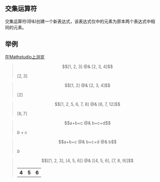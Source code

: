 ## 交集运算符

交集运算符(@&)创建一个新表达式，该表达式仅中的元素为原本两个表达式中相同的元素。


## 举例

[在Mathstudio上浏览](http://mathstud.io/?input[0]=WzEsMiwzXSBAJiBbMiwzLDRd&input[1]=WzEsMl0gQCYgWzIsMyw0XQ%3D%3D&input[2]=WzEsMiw1LDYsNyw4XSBAJiBbNiw3LDEyXQ%3D%3D&input[3]=YStiK2MgQCYgYitjK2Q%3D&input[4]=YStiK2MgQCYgYitjK2QgQCYgYg%3D%3D&input[5]=W1sxLDIsM10sWzQsNSw2XV0gQCYgW1s0LDUsNl0sWzcsOCw5XV0%3D)


> ```math
> [1, 2, 3] @& [2, 3, 4]
> ```
>
> $[2,3]$

> ```math
> [1, 2] @& [2, 3, 4]
> ```
>
> $[2]$

> ```math
> [1, 2, 5, 6, 7, 8] @& [6, 7, 12]
> ```
>
> $[6,7]$

> ```math
> a+b+c @& b+c+d
> ```
>
> $b+c$

> ```math
> a+b+c @& b+c+d @& b
> ```
>
> $b$

> ```math
> [[1, 2, 3], [4, 5, 6]] @& [[4, 5, 6], [7, 8, 9]]
> ```
>
>   <table>
>       <tr>
>           <th>4</th>
>           <th>5</th>
>           <th>6</th>
>       </tr>
>   </table>
